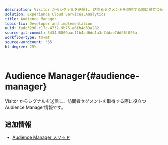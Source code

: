 ```yaml
---
description: Visitor からシグナルを送信し、訪問者セグメントを取得する際に役立つAudience Manager情報です。
solution: Experience Cloud Services,Analytics
title: Audience Manager
topic-fix: Developer and implementation
uuid: fadc3296-c17c-4732-9b75-a6fb4d33a282
source-git-commit: 5434d8809aac11b4ad6dd1a3c74dae7dd98f095a
workflow-type: tm+mt
source-wordcount: '35'
ht-degree: 25%

---
```



# Audience Manager{#audience-manager}

Visitor からシグナルを送信し、訪問者セグメントを取得する際に役立つAudience Manager情報です。

## 追加情報

+ [Audience Manager メソッド](/help/windows-appstore/audiencemgmt/audience-manager-methods.md)